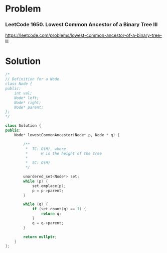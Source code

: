 
# Problem
### LeetCode 1650. Lowest Common Ancestor of a Binary Tree III
https://leetcode.com/problems/lowest-common-ancestor-of-a-binary-tree-iii

# Solution
```c++
/*
// Definition for a Node.
class Node {
public:
    int val;
    Node* left;
    Node* right;
    Node* parent;
};
*/

class Solution {
public:
    Node* lowestCommonAncestor(Node* p, Node * q) {

        /**
         *  TC: O(H), where
         *      H is the height of the tree
         *
         *  SC: O(H)
         */

        unordered_set<Node*> set;
        while (p) {
            set.emplace(p);
            p = p->parent;
        }

        while (q) {
            if (set.count(q) == 1) {
                return q;
            }
            q = q->parent;
        }

        return nullptr;
    }
};
```